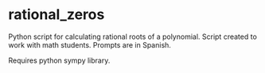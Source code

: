 # rational_zeros

Python script for calculating rational roots of a polynomial. Script created to work with math students. Prompts are in Spanish.

Requires python sympy library.
